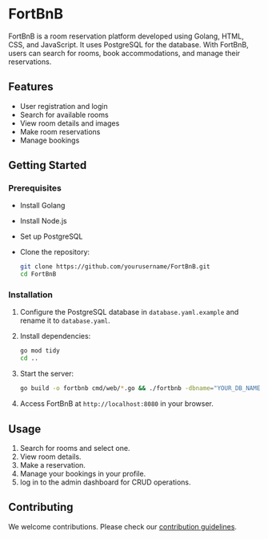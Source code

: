 # FortBnB

FortBnB is a room reservation platform developed using Golang, HTML, CSS, and JavaScript. It uses PostgreSQL for the database. With FortBnB, users can search for rooms, book accommodations, and manage their reservations.

## Features

- User registration and login
- Search for available rooms
- View room details and images
- Make room reservations
- Manage bookings

## Getting Started

### Prerequisites

- Install Golang
- Install Node.js
- Set up PostgreSQL
- Clone the repository:

   ```sh
   git clone https://github.com/yourusername/FortBnB.git
   cd FortBnB
   ```

### Installation

1. Configure the PostgreSQL database in `database.yaml.example` and rename it to `database.yaml`.

2. Install dependencies:

   ```sh
   go mod tidy
   cd ..
   ```

3. Start the server:

   ```sh
   go build -o fortbnb cmd/web/*.go && ./fortbnb -dbname="YOUR_DB_NAME" -dbuser="YOUR_DB_USER" -cache=false -production=false
   ```

4. Access FortBnB at `http://localhost:8080` in your browser.

## Usage

1. Search for rooms and select one.
2. View room details.
3. Make a reservation.
4. Manage your bookings in your profile.
5. log in to the admin dashboard for CRUD operations.

## Contributing

We welcome contributions. Please check our [contribution guidelines](CONTRIBUTING.md).
